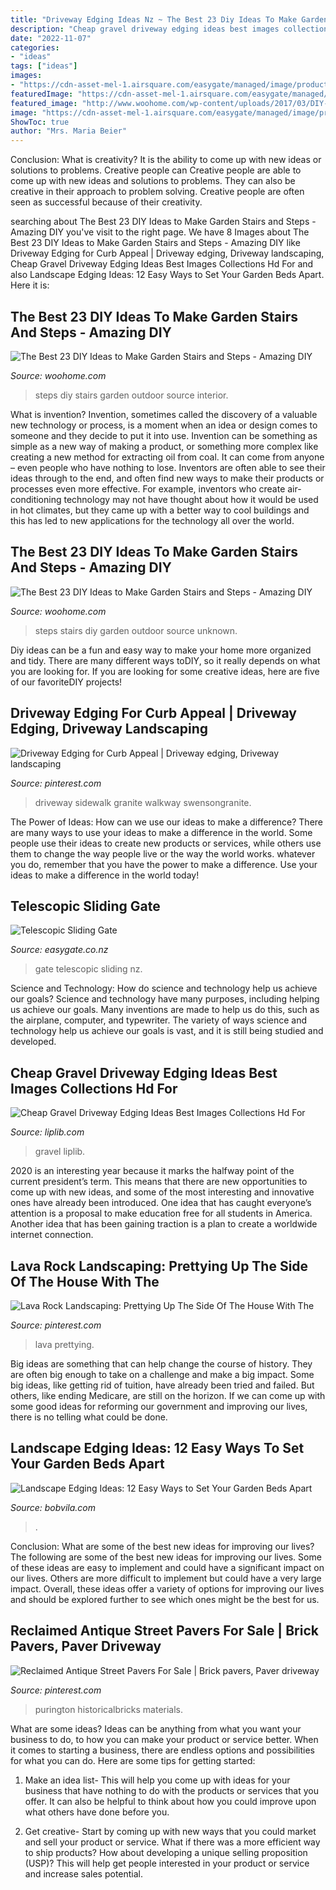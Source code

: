 ```yaml
---
title: "Driveway Edging Ideas Nz ~ The Best 23 Diy Ideas To Make Garden Stairs And Steps"
description: "Cheap gravel driveway edging ideas best images collections hd for"
date: "2022-11-07"
categories:
- "ideas"
tags: ["ideas"]
images:
- "https://cdn-asset-mel-1.airsquare.com/easygate/managed/image/product/2FA2EA4B-7E49-4B7E-8CB3009E533B9DD6-zoom.jpg"
featuredImage: "https://cdn-asset-mel-1.airsquare.com/easygate/managed/image/product/2FA2EA4B-7E49-4B7E-8CB3009E533B9DD6-zoom.jpg"
featured_image: "http://www.woohome.com/wp-content/uploads/2017/03/DIY-Outdoor-Steps-and-Stairs-Ideas-6.jpg"
image: "https://cdn-asset-mel-1.airsquare.com/easygate/managed/image/product/2FA2EA4B-7E49-4B7E-8CB3009E533B9DD6-zoom.jpg"
ShowToc: true
author: "Mrs. Maria Beier"
---
```



Conclusion: What is creativity? It is the ability to come up with new ideas or solutions to problems. Creative people can
Creative people are able to come up with new ideas and solutions to problems. They can also be creative in their approach to problem solving. Creative people are often seen as successful because of their creativity.

	

		
searching about The Best 23 DIY Ideas to Make Garden Stairs and Steps - Amazing DIY you've visit to the right page. We have 8 Images about The Best 23 DIY Ideas to Make Garden Stairs and Steps - Amazing DIY like Driveway Edging for Curb Appeal | Driveway edging, Driveway landscaping, Cheap Gravel Driveway Edging Ideas Best Images Collections Hd For and also Landscape Edging Ideas: 12 Easy Ways to Set Your Garden Beds Apart. Here it is:
		
    
## The Best 23 DIY Ideas To Make Garden Stairs And Steps - Amazing DIY

<img loading=lazy src="https://www.woohome.com/wp-content/uploads/2017/03/DIY-Outdoor-Steps-and-Stairs-Ideas-13.jpg" onerror="this.onerror=null;this.src='https://tse3.mm.bing.net/th?id=OIP.G-RaTlVhqV86cw5SVD8vFgHaLD&amp;pid=15.1';" alt="The Best 23 DIY Ideas to Make Garden Stairs and Steps - Amazing DIY">

_Source: woohome.com_

>steps diy stairs garden outdoor source interior. 

	

What is invention?
Invention, sometimes called the discovery of a valuable new technology or process, is a moment when an idea or design comes to someone and they decide to put it into use. Invention can be something as simple as a new way of making a product, or something more complex like creating a new method for extracting oil from coal. It can come from anyone – even people who have nothing to lose. Inventors are often able to see their ideas through to the end, and often find new ways to make their products or processes even more effective. For example, inventors who create air-conditioning technology may not have thought about how it would be used in hot climates, but they came up with a better way to cool buildings and this has led to new applications for the technology all over the world.

    
## The Best 23 DIY Ideas To Make Garden Stairs And Steps - Amazing DIY

<img loading=lazy src="http://www.woohome.com/wp-content/uploads/2017/03/DIY-Outdoor-Steps-and-Stairs-Ideas-6.jpg" onerror="this.onerror=null;this.src='https://tse4.mm.bing.net/th?id=OIP.xJBgqM-jCE-UKmMeQdgxgwHaLL&amp;pid=15.1';" alt="The Best 23 DIY Ideas to Make Garden Stairs and Steps - Amazing DIY">

_Source: woohome.com_

>steps stairs diy garden outdoor source unknown. 

	

Diy ideas can be a fun and easy way to make your home more organized and tidy. There are many different ways toDIY, so it really depends on what you are looking for. If you are looking for some creative ideas, here are five of our favoriteDIY projects!

    
## Driveway Edging For Curb Appeal | Driveway Edging, Driveway Landscaping

<img loading=lazy src="https://i.pinimg.com/736x/3e/31/58/3e3158d4d94c031999120bff24ba9134.jpg" onerror="this.onerror=null;this.src='https://tse1.mm.bing.net/th?id=OIP.3N4nZLS2eYdzXaRzXNRG6wHaLH&amp;pid=15.1';" alt="Driveway Edging for Curb Appeal | Driveway edging, Driveway landscaping">

_Source: pinterest.com_

>driveway sidewalk granite walkway swensongranite. 

	

The Power of Ideas: How can we use our ideas to make a difference?
There are many ways to use your ideas to make a difference in the world. Some people use their ideas to create new products or services, while others use them to change the way people live or the way the world works. whatever you do, remember that you have the power to make a difference. Use your ideas to make a difference in the world today!

    
## Telescopic Sliding Gate

<img loading=lazy src="https://cdn-asset-mel-1.airsquare.com/easygate/managed/image/product/2FA2EA4B-7E49-4B7E-8CB3009E533B9DD6-zoom.jpg" onerror="this.onerror=null;this.src='https://tse4.mm.bing.net/th?id=OIP.YLmGj4voIwn2CdHcewQV7AHaJ4&amp;pid=15.1';" alt="Telescopic Sliding Gate">

_Source: easygate.co.nz_

>gate telescopic sliding nz. 

	

Science and Technology: How do science and technology help us achieve our goals?
Science and technology have many purposes, including helping us achieve our goals. Many inventions are made to help us do this, such as the airplane, computer, and typewriter. The variety of ways science and technology help us achieve our goals is vast, and it is still being studied and developed.

    
## Cheap Gravel Driveway Edging Ideas Best Images Collections Hd For

<img loading=lazy src="https://liplib.com/decor/wp-content/uploads/2019/10/Cheap-Gravel-Driveway-Edging-Ideas-Best-Images-Collections-Hd-For-660x330.jpg" onerror="this.onerror=null;this.src='https://tse4.mm.bing.net/th?id=OIP.02UblC4eOkcZIHQcWdJ87AHaDt&amp;pid=15.1';" alt="Cheap Gravel Driveway Edging Ideas Best Images Collections Hd For">

_Source: liplib.com_

>gravel liplib. 

	

2020 is an interesting year because it marks the halfway point of the current president’s term. This means that there are new opportunities to come up with new ideas, and some of the most interesting and innovative ones have already been introduced. One idea that has caught everyone’s attention is a proposal to make education free for all students in America. Another idea that has been gaining traction is a plan to create a worldwide internet connection.

    
## Lava Rock Landscaping: Prettying Up The Side Of The House With The

<img loading=lazy src="https://i.pinimg.com/736x/18/6a/0c/186a0cdcc9cc62072e3954983d0f65a3.jpg" onerror="this.onerror=null;this.src='https://tse4.mm.bing.net/th?id=OIP.fBZcyLzjgUyi5xUMB92WxQHaJ3&amp;pid=15.1';" alt="Lava Rock Landscaping: Prettying Up The Side Of The House With The">

_Source: pinterest.com_

>lava prettying. 

	

Big ideas are something that can help change the course of history. They are often big enough to take on a challenge and make a big impact. Some big ideas, like getting rid of tuition, have already been tried and failed. But others, like ending Medicare, are still on the horizon. If we can come up with some good ideas for reforming our government and improving our lives, there is no telling what could be done.

    
## Landscape Edging Ideas: 12 Easy Ways To Set Your Garden Beds Apart

<img loading=lazy src="https://empire-s3-production.bobvila.com/slides/26261/original/pound_in_edging.jpg?1591229144" onerror="this.onerror=null;this.src='https://tse3.mm.bing.net/th?id=OIP.8wNssr24f5NVofaOvHxY1gHaJ4&amp;pid=15.1';" alt="Landscape Edging Ideas: 12 Easy Ways to Set Your Garden Beds Apart">

_Source: bobvila.com_

>. 

	

Conclusion: What are some of the best new ideas for improving our lives?
The following are some of the best new ideas for improving our lives. Some of these ideas are easy to implement and could have a significant impact on our lives. Others are more difficult to implement but could have a very large impact. Overall, these ideas offer a variety of options for improving our lives and should be explored further to see which ones might be the best for us.

    
## Reclaimed Antique Street Pavers For Sale | Brick Pavers, Paver Driveway

<img loading=lazy src="https://i.pinimg.com/736x/2c/ae/81/2cae811b92cd7ad63f748b8839bd949d.jpg" onerror="this.onerror=null;this.src='https://tse3.mm.bing.net/th?id=OIP.a2BDN3wBn6Vhnyhyq9PiswHaFj&amp;pid=15.1';" alt="Reclaimed Antique Street Pavers For Sale | Brick pavers, Paver driveway">

_Source: pinterest.com_

>purington historicalbricks materials. 

	

What are some ideas?
Ideas can be anything from what you want your business to do, to how you can make your product or service better. When it comes to starting a business, there are endless options and possibilities for what you can do. Here are some tips for getting started: 
1. Make an idea list- This will help you come up with ideas for your business that have nothing to do with the products or services that you offer. It can also be helpful to think about how you could improve upon what others have done before you.

2. Get creative- Start by coming up with new ways that you could market and sell your product or service. What if there was a more efficient way to ship products? How about developing a unique selling proposition (USP)? This will help get people interested in your product or service and increase sales potential. 


